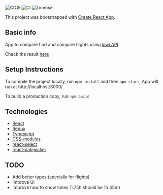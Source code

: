 ![CD⚙️](https://github.com/torian12321/react-flights/workflows/CD⚙️/badge.svg)
![CI](https://github.com/torian12321/react-flights/workflows/CI/badge.svg)
![License](https://img.shields.io/github/license/torian12321/react-flights)

This project was bootstrapped with [Create React App](https://github.com/facebook/create-react-app).

## Basic info

App to compare find and compare flights using [kiwi API](https://docs.kiwi.com/)

Check the result [here](https://torian12321.github.io/react-flights/)

## Setup Instructions

To compile the project locally, run `npm install` and then `npm start`, App will run at http://localhost:3000/

To build a production copy, run `npm build`


## Technologies
  - [React](https://reactjs.org/)
  - [Redux](https://redux.js.org/)
  - [Typescript](https://www.typescriptlang.org/)
  - [CSS-modules](https://github.com/css-modules/css-modules)
  - [react-select](https://react-select.com/)
  - [react-datepicker](https://reactdatepicker.com/)

## TODO
  - Add better types (specially for flights)
  - Improve UI
  - Improve how to show times (1.75h should be 1h 45m)